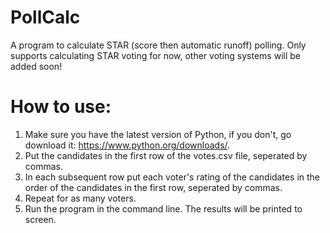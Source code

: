 # PollCalc
A program to calculate STAR (score then automatic runoff) polling. Only supports calculating STAR voting for now, other voting systems will be added soon!

# How to use:
1. Make sure you have the latest version of Python, if you don't, go download it: https://www.python.org/downloads/.
2. Put the candidates in the first row of the votes.csv file, seperated by commas.
3. In each subsequent row put each voter's rating of the candidates in the order of the candidates in the first row, seperated by commas.
4. Repeat for as many voters.
5. Run the program in the command line. The results will be printed to screen.
